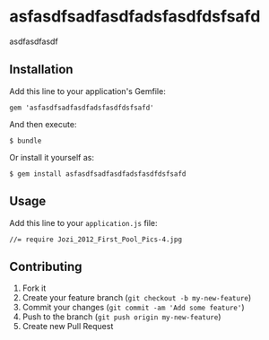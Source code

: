 # asfasdfsadfasdfadsfasdfdsfsafd

asdfasdfasdf

## Installation

Add this line to your application's Gemfile:

    gem 'asfasdfsadfasdfadsfasdfdsfsafd'

And then execute:

    $ bundle

Or install it yourself as:

    $ gem install asfasdfsadfasdfadsfasdfdsfsafd

## Usage

Add this line to your `application.js` file:
  
    //= require Jozi_2012_First_Pool_Pics-4.jpg
  

## Contributing

1. Fork it
2. Create your feature branch (`git checkout -b my-new-feature`)
3. Commit your changes (`git commit -am 'Add some feature'`)
4. Push to the branch (`git push origin my-new-feature`)
5. Create new Pull Request
